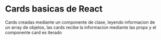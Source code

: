# Cards basicas de React 

Cards creadas mediante un componente de clase, leyendo informacion de un array de objetos, las cards recibe la informacion mediante las props y el componente card es iterado